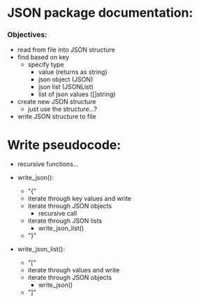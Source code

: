 # JSON package documentation:

### Objectives:
  - read from file into JSON structure
  - find based on key
    - specify type
      - value (returns as string)
      - json object (JSON)
      - json list (JSONList)
      - list of json values ([]string)
  - create new JSON structure
    - just use the structure...?
  - write JSON structure to file





# Write pseudocode:
  - recursive functions...

  - write_json():
    - "{"
    - iterate through key values and write
    - iterate through JSON objects
      - recursive call
    - iterate through JSON lists
      - write_json_list()
    - "}"
  - write_json_list():
    - "["
    - iterate through values and write
    - iterate through JSON objects
      - write_json()
    - "]"
